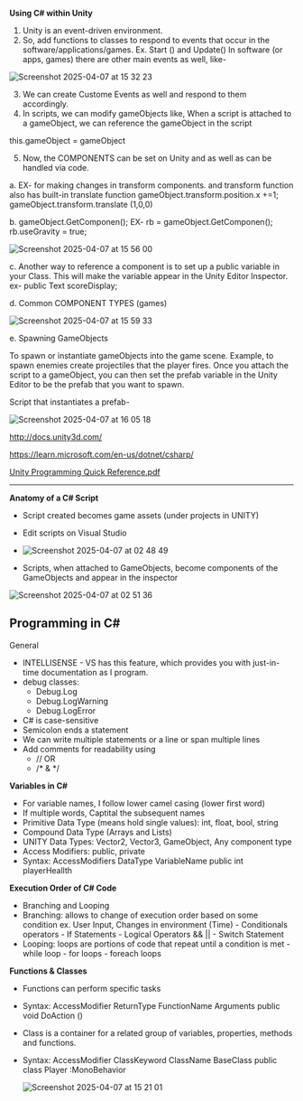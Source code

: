 **Using C# within Unity**
1. Unity is an event-driven environment.
2. So, add functions to classes to respond to events that occur in the software/applications/games. 
Ex. Start () and Update()
In software (or apps, games) there are other main events as well, like-

![Screenshot 2025-04-07 at 15 32 23](https://github.com/user-attachments/assets/06586e15-7742-4013-84c2-e1a52eb01514)

3. We can create Custome Events as well and respond to them accordingly.
4. In scripts, we can modify gameObjects like, When a script is attached to a gameObject, we can reference the gameObject in the script

this.gameObject = gameObject

5. Now, the COMPONENTS can be set on Unity and as well as can be handled via code.

a. EX- for making changes in transform components. and transform function also has built-in translate function
   gameObject.transform.position.x +=1;
   gameObject.transform.translate (1,0,0)

b. gameObject.GetComponen<TYPE>();
EX- rb = gameObject.GetComponen<Rigidbody>();
    rb.useGravity = true;
    
![Screenshot 2025-04-07 at 15 56 00](https://github.com/user-attachments/assets/6f79d558-e84b-4360-a971-fecae8f39a3f)

c. Another way to reference a component is to set up a public variable in your Class. This will make the variable appear in the Unity Editor Inspector. ex- public Text scoreDisplay;

d. Common COMPONENT TYPES (games)

![Screenshot 2025-04-07 at 15 59 33](https://github.com/user-attachments/assets/6bc2bac7-5bc5-433c-8654-3542d9c7ef9d)

e. Spawning GameObjects

To spawn or instantiate gameObjects into the game scene. Example, to spawn enemies create projectiles that the player fires. Once you attach the script to a gameObject, you can then set the prefab variable in the Unity Editor to be the prefab that you want to spawn. 

Script that instantiates a prefab-

![Screenshot 2025-04-07 at 16 05 18](https://github.com/user-attachments/assets/1277a16f-3d55-4593-b89a-e55899ae1769)

http://docs.unity3d.com/

https://learn.microsoft.com/en-us/dotnet/csharp/

[Unity Programming Quick Reference.pdf](https://github.com/user-attachments/files/19633597/Unity.Programming.Quick.Reference.pdf)

___________________________________________________________________

**Anatomy of a C# Script**
- Script created becomes game assets (under projects in UNITY)
- Edit scripts on Visual Studio

- ![Screenshot 2025-04-07 at 02 48 49](https://github.com/user-attachments/assets/9c586329-b4cc-4c1f-ac58-f728e881975e)

- Scripts, when attached to GameObjects, become components of the GameObjects and appear in the inspector

![Screenshot 2025-04-07 at 02 51 36](https://github.com/user-attachments/assets/d3b8ac7f-78ea-4233-b8e0-b804f833f51a)

## Programming in C# 
General
- INTELLISENSE - VS has this feature, which provides you with just-in-time documentation as I program.
- debug classes:
    - Debug.Log
    - Debug.LogWarning
    - Debug.LogError
- C# is case-sensitive
- Semicolon ends a statement
- We can write multiple statements or a line or span multiple lines
- Add comments for readability using
  - // OR
  - /* & */

**Variables in C#**
- For variable names, I follow lower camel casing (lower first word)
- If multiple words, Captital the subsequent names
- Primitive Data Type (means hold single values): int, float, bool, string
- Compound Data Type (Arrays and Lists)
- UNITY Data Types: Vector2, Vector3, GameObject, Any component type
- Access Modifiers: public, private
- Syntax:
AccessModifiers DataType VariableName
public int playerHeallth

**Execution Order of C# Code**
- Branching and Looping
- Branching: allows to change of execution order based on some condition ex. User Input, Changes in environment (Time)
      - Conditionals operators
      - If Statements
      - Logical Operators && ||
      - Switch Statement
- Looping: loops are portions of code that repeat until a condition is met
      - while loop
      - for loops
      - foreach loops

**Functions & Classes**
- Functions can perform specific tasks
- Syntax:
  AccessModifier ReturnType FunctionName Arguments
  public void DoAction ()
- Class is a container for a related group of variables, properties, methods and functions.
- Syntax:
   AccessModifier ClassKeyword ClassName BaseClass
   public class Player :MonoBehavior

  ![Screenshot 2025-04-07 at 15 21 01](https://github.com/user-attachments/assets/ba818bda-6eef-4949-9d2d-7d80caa46c76)

